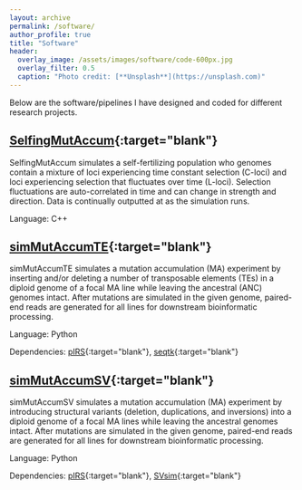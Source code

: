 ```yaml
---
layout: archive
permalink: /software/
author_profile: true
title: "Software"
header:
  overlay_image: /assets/images/software/code-600px.jpg
  overlay_filter: 0.5
  caption: "Photo credit: [**Unsplash**](https://unsplash.com)"
---
```


Below are the software/pipelines I have designed and coded for different research projects.

## [SelfingMutAccum](https://github.com/EddieKHHo/SelfingMutAccum){:target="blank"}

SelfingMutAccum simulates a self-fertilizing population who genomes contain a mixture of loci experiencing time constant selection (C-loci) and loci experiencing selection that fluctuates over time (L-loci). Selection fluctuations are auto-correlated in time and can change in strength and direction. Data is continually outputted at as the simulation runs.

Language: C++

## [simMutAccumTE](https://github.com/EddieKHHo/simMutAccumTE){:target="blank"}

simMutAccumTE simulates a mutation accumulation (MA) experiment by inserting and/or deleting a number of transposable elements (TEs) in a diploid genome of a focal MA line while leaving the ancestral (ANC) genomes intact. After mutations are simulated in the given genome,  paired-end reads are generated for all lines for downstream bioinformatic processing.

Language: Python

Dependencies: [pIRS](https://github.com/galaxy001/pirs){:target="blank"}, [seqtk](https://github.com/lh3/seqtk){:target="blank"}

## [simMutAccumSV](https://github.com/EddieKHHo/simMutAccumSV){:target="blank"}

simMutAccumSV simulates a mutation accumulation (MA) experiment by introducing structural variants (deletion, duplications, and inversions) into a diploid genome of a focal MA lines while leaving the ancestral genomes intact. After mutations are simulated in the given genome,  paired-end reads are generated for all lines for downstream bioinformatic processing.

Language: Python

Dependencies: [pIRS](https://github.com/galaxy001/pirs){:target="blank"}, [SVsim](https://github.com/GregoryFaust/SVsim){:target="blank"}

